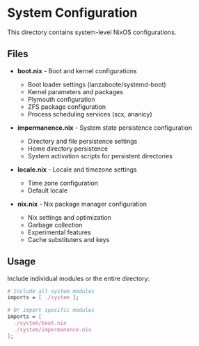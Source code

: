 # System Configuration

This directory contains system-level NixOS configurations.

## Files

- **boot.nix** - Boot and kernel configurations
  - Boot loader settings (lanzaboote/systemd-boot)
  - Kernel parameters and packages
  - Plymouth configuration
  - ZFS package configuration
  - Process scheduling services (scx, ananicy)

- **impermanence.nix** - System state persistence configuration
  - Directory and file persistence settings
  - Home directory persistence
  - System activation scripts for persistent directories

- **locale.nix** - Locale and timezone settings
  - Time zone configuration
  - Default locale

- **nix.nix** - Nix package manager configuration
  - Nix settings and optimization
  - Garbage collection
  - Experimental features
  - Cache substituters and keys

## Usage

Include individual modules or the entire directory:

```nix
# Include all system modules
imports = [ ./system ];

# Or import specific modules
imports = [
  ./system/boot.nix
  ./system/impermanence.nix
];
```
